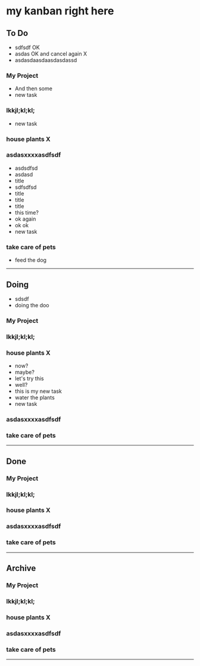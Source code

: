 # my kanban right here

## To Do

- sdfsdf OK
- asdas OK and cancel again X
- asdasdaasdaasdasdassd

### My Project

- And then some
- new task

### lkkjl;kl;kl;

- new task

### house plants X

### asdasxxxxasdfsdf

- asdsdfsd
- asdasd
- title
- sdfsdfsd
- title
- title
- title
- this time?
- ok again
- ok ok
- new task

### take care of pets

- feed the dog

----------

## Doing

- sdsdf
- doing the doo

### My Project

### lkkjl;kl;kl;

### house plants X

- now?
- maybe?
- let's try this
- well?
- this is my new task
- water the plants
- new task

### asdasxxxxasdfsdf

### take care of pets

----------

## Done

### My Project

### lkkjl;kl;kl;

### house plants X

### asdasxxxxasdfsdf

### take care of pets

----------

## Archive

### My Project

### lkkjl;kl;kl;

### house plants X

### asdasxxxxasdfsdf

### take care of pets

----------
